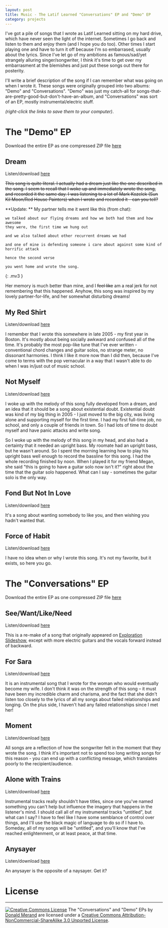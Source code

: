 ```yaml
---
layout: post
title: Music - The Latif Learned "Conversations" EP and "Demo" EP
category: projects
---
```


I've got a pile of songs that I wrote as Latif Learned sitting on my hard drive, which have never seen the light of the internet. Sometimes I go back and listen to them and enjoy them (and I hope you do too). Other times I start playing one and have to turn it off because I'm so embarrased, usually about the lyrics. Since I've let go of my ambitions as famous/sad/yet strangely alluring singer/songwriter, I think it's time to get over my embarrasment at the blemishes and just put these songs out there for posterity.

I'll write a brief description of the song if I can remember what was going on when I wrote it. These songs were originally grouped into two albums: "Demo" and "Conversations". "Demo" was just my catch-all for songs-that-are-pretty-good-but-don't-have-an-album, and "Conversations" was sort of an EP, mostly instrumental/electric stuff.

*(right-click the links to save them to your computer)*.


The "Demo" EP
=============

Download the entire EP as one compressed ZIP file [here](http://embed.donaldmerand.com/ll/ll-demo.zip)

Dream
-----
Listen/download [here](http://embed.donaldmerand.com/1342053957/Dream.mp3)

<strike>This song is quite literal. I actually had a dream just like the one described in the song. I seem to recall that I woke up and immediately wrote the song, and recorded it the same day. I was listening to a lot of Mark Kozelek (Sun Kil Moon/Red House Painters) when I wrote and recorded it - can you tell?</strike>

**Update: ** My partner tells me it went like this (from chat):

    we talked about our flying dreams and how we both had them and how awesome
    they were, the first time we hung out

    and we also talked about other recurrent dreams we had

    and one of mine is defending someone i care about against some kind of
    horrific attack

    hence the second verse

    you went home and wrote the song.
{: .mv3 }

Her memory is much better than mine, and I <strike>feel like</strike> am a real jerk for not remembering that this happened. Anyhow, this song was inspired by my lovely partner-for-life, and her somewhat disturbing dreams!



## My Red Shirt

Listen/download [here](http://embed.donaldmerand.com/1342054474/my-red-shirt.mp3)

I remember that I wrote this somewhere in late 2005 - my first year in Boston. It's mostly about being socially awkward and confused all of the time. It's probably the most pop-like tune that I've ever written - conventional chord changes and guitar solos, no strange meter, no dissonant harmonies. I think I like it more now than I did then, because I've come to terms with the pop vernacular in a way that I wasn't able to do when I was in/just out of music school.

## Not Myself
Listen/download [here](http://embed.donaldmerand.com/1342054630/not-myself.mp3)

I woke up with the melody of this song fully developed from a dream, and an idea that it should be a song about existential doubt. Existential doubt was kind of my big thing in 2005 - I just moved to the big city, was living alone and supporting myself for the first time. I had my first full-time job, no school, and only a couple of friends in town. So I had lots of time to doubt myself and have panic attacks and write song.

So I woke up with the melody of this song in my head, and also had a certainty that it needed an upright bass. My roomate had an upright bass, but he wasn't around. So I spent the morning learning how to play his upright bass well enough to record the bassline for this song. I had the whole recording finished by noon. When I played it for my friend Megan, she said "this is going to have a guitar solo now isn't it?" right about the time that the guitar solo happened. What can I say - sometimes the guitar solo is the only way.


## Fond But Not In Love

Listen/downlaod [here](http://embed.donaldmerand.com/1342054248/fond-but-not-in-love.mp3)

It's a song about wanting somebody to like you, and then wishing you hadn't wanted that.


## Force of Habit
Listen/download [here](http://embed.donaldmerand.com/1342054466/force-of-habit.mp3)

I have no idea when or why I wrote this song. It's not my favorite, but it exists, so here you go.




# The "Conversations" EP

Download the entire EP as one compressed ZIP file [here](http://embed.donaldmerand.com/ll/ll-conversations.zip)

## See/Want/Like/Need

Listen/download [here](http://embed.donaldmerand.com/1342054678/see-want-like-need.mp3)

This is a re-make of a song that originally appeared on [Exploration Slideshow](http://donaldmerand.com/projects/2011/08/16/album-exploration-slideshow.html), except with more electric guitars and the vocals forward instead of backward.


## For Sara

Listen/download [here](http://embed.donaldmerand.com/1342054268/for-sara.mp3)

It is an instrumental song that I wrote for the woman who would eventually become my wife. I don't think it was on the strength of this song – it must have been my incredible charm and charisma, and the fact that she didn't listen too closely to the lyrics of all my songs about failed relationships and longing. On the plus side, I haven't had any failed relationships since I met her!


## Moment

Listen/download [here](http://embed.donaldmerand.com/1342028322/moment.mp3)

All songs are a reflection of how the songwriter felt in the moment that they wrote the song. I think it's important not to spend too long writing songs for this reason - you can end up with a conflicting message, which translates poorly to the recipient/audience.


## Alone with Trains

Listen/download [here](http://embed.donaldmerand.com/1342054104/alone-with-trains.mp3)

Instrumental tracks really shouldn't have titles, since one you've named something you can't help but influence the imagery that happens in the listener's mind. I should call all of my instrumental tracks "untitled", but what can I say? I have to feel like I have some semblance of control over things, and I'll use the black magic of language to do so if I have to. Someday, all of my songs will be "untitled", and you'll know that I've reached enlightenment, or at least peace, at that time.


## Anysayer

Listen/download [here](http://embed.donaldmerand.com/1342054099/anysayer.mp3)

An anysayer is the opposite of a naysayer. Get it?



# License
---

<a rel="license" href="http://creativecommons.org/licenses/by-nc-sa/3.0/deed.en_US"><img alt="Creative Commons License" src="http://i.creativecommons.org/l/by-nc-sa/3.0/88x31.png" class="left pad-right"></a>
The "Conversations" and "Demo" EPs by <a xmlns:cc="http://creativecommons.org/ns#" href="http://donaldmerand.com" property="cc:attributionName" rel="cc:attributionURL">Donald Merand</a> are licensed under a <a rel="license" href="http://creativecommons.org/licenses/by-nc-sa/3.0/deed.en_US">Creative Commons Attribution-NonCommercial-ShareAlike 3.0 Unported License</a>.
